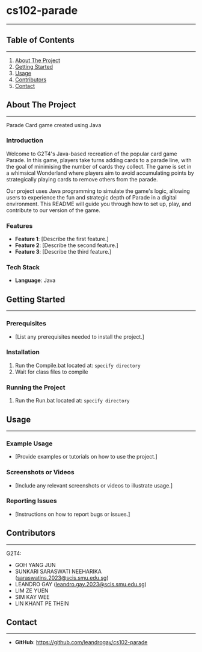 # cs102-parade
-----------------

## Table of Contents
-----------------

1. [About The Project](#about-the-project)
2. [Getting Started](#getting-started)
3. [Usage](#usage)
7. [Contributors](#contributors)
8. [Contact](#contact)

## About The Project
---------------
Parade Card game created using Java

### Introduction

Welcome to G2T4's Java-based recreation of the popular card game Parade. In this game, players take turns adding cards to a parade line, with the goal of minimising the number of cards they collect. The game is set in a whimsical Wonderland where players aim to avoid accumulating points by strategically playing cards to remove others from the parade.

Our project uses Java programming to simulate the game's logic, allowing users to experience the fun and strategic depth of Parade in a digital environment. This README will guide you through how to set up, play, and contribute to our version of the game.

### Features

- **Feature 1**: [Describe the first feature.]
- **Feature 2**: [Describe the second feature.]
- **Feature 3**: [Describe the third feature.]

### Tech Stack

- **Language**: Java

## Getting Started
--------------

### Prerequisites

- [List any prerequisites needed to install the project.]

### Installation

1. Run the Compile.bat located at: `specify directory`
2. Wait for class files to compile

### Running the Project

1. Run the Run.bat located at: `specify directory` 

## Usage
-----

### Example Usage

- [Provide examples or tutorials on how to use the project.]

### Screenshots or Videos

- [Include any relevant screenshots or videos to illustrate usage.]


### Reporting Issues

- [Instructions on how to report bugs or issues.]

## Contributors 
--------------
G2T4: 
- GOH YANG JUN
- SUNKARI SARASWATI NEEHARIKA (saraswatins.2023@scis.smu.edu.sg) 
- LEANDRO GAY (leandro.gay.2023@scis.smu.edu.sg)
- LIM ZE YUEN
- SIM KAY WEE
- LIN KHANT PE THEIN
 

## Contact
-------
- **GitHub**: https://github.com/leandrogay/cs102-parade

